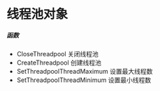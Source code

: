 # 线程池对象

##### 函数

- CloseThreadpool 关闭线程池
- CreateThreadpool 创建线程池
- SetThreadpoolThreadMaximum 设置最大线程数
- SetThreadpoolThreadMinimum 设置最小线程数
